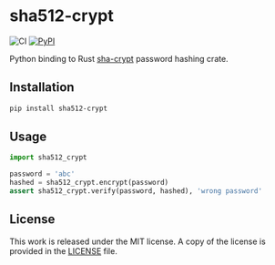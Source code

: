 # sha512-crypt

![CI](https://github.com/messense/sha512-crypt-py/workflows/CI/badge.svg)
[![PyPI](https://img.shields.io/pypi/v/sha512-crypt.svg)](https://pypi.org/project/sha512-crypt)

Python binding to Rust [sha-crypt](https://github.com/RustCrypto/password-hashes/tree/master/sha-crypt) password hashing crate.


## Installation

```bash
pip install sha512-crypt
```

## Usage

```python
import sha512_crypt

password = 'abc'
hashed = sha512_crypt.encrypt(password)
assert sha512_crypt.verify(password, hashed), 'wrong password'
```

## License

This work is released under the MIT license. A copy of the license is provided in the [LICENSE](./LICENSE) file.
